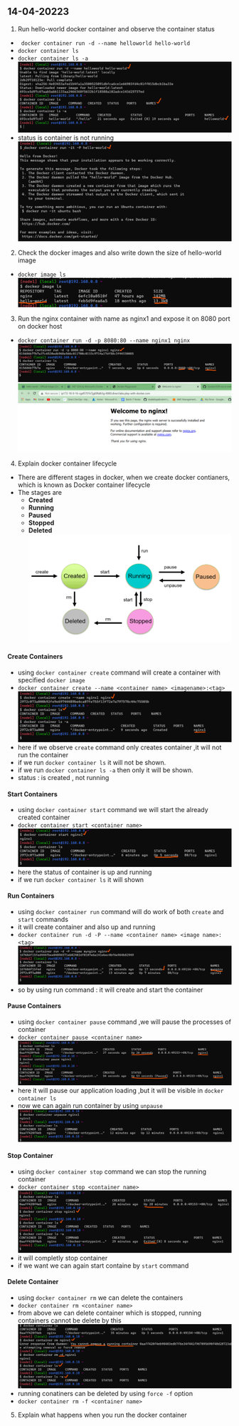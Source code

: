14-04-20223
-----------
1. Run hello-world docker container  and observe the container status
* ` docker container run -d --name helloworld hello-world`
* `docker container ls`
* `docker container ls -a`
![preview](images/dkr1.png)
* status is container is not running
  ![preview](images/dkr2.png)
2. Check the docker images and also write down the size of hello-world image
* `docker image ls`
![preview](images/dkr3.png)
3. Run the nginx container with name as nginx1 and expose it on 8080 port on docker host
* `docker container run -d -p 8080:80 --name nginx1 nginx`
![preview](images/dkr4.png)
![preview](images/dkr5.png)

4. Explain docker container lifecycle
* There are different stages in docker, when we create docker contianers, which is known as Docker container lifecycle
* The stages are
  * **Created**
  * **Running**
  * **Paused**
  * **Stopped**
  * **Deleted** 
![preview](images/dkr6.png)
#### Create Containers
* using `docker container create` command will create a container with specified `docker image`
* `docker container create --name <container name> <imagename>:<tag>`
![preview](images/dkr7.png)
* here if we observe `create` command only creates container ,it will not run the container
* if we run `docker container ls` it will not be shown.
* if we run `docker container ls -a` then only it will be shown.
* status : is created , not running
#### Start Containers
* using `docker container start` command we will start the already created container
* `docker container start <container name>`
![preview](images/dkr8.png)
* here the status of container is up and running
* if we run `docker container ls` it will shown
#### Run Containers
* using `docker container run` command will do work of both `create` and `start` commands
* it will create container and also up and running
* `docker container run -d -P --name <container name> <image name>:<tag>`
![preview](images/dkr9.png)
* so by using run command : it will create and start the container
#### Pause Containers
* using `docker container pause` command ,we will pause the processes of container
* `docker container pause <container name>` 
![preview](images/dkr10.png)
* here it will pause our application loading ,but it will be visible in `docker container ls`
* now we can again run container by using `unpause`
![preview](images/dkr11.png)
#### Stop Container
* using `docker container stop` command we can stop the running container
* `docker container stop <container name>`
![preview](images/dkr12.png)
* it will completly stop container
* if we want we can again start containe by `start` command
#### Delete Container
* using `docker container rm` we can delete the containers
* `docker container rm <container name>`
* from above we can delete container which is stopped, running containers cannot be delete by this
![preview](images/dkr13.png)
* running conatiners can be deleted by using `force -f` option
* `docker container rm -f <container name>`
  
5. Explain what happens when you run the docker container




